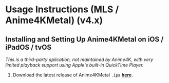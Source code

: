 # Usage Instructions (MLS / Anime4KMetal) (v4.x)

## Installing and Setting Up Anime4KMetal on iOS / iPadOS / tvOS
*This is a third-party aplication, not maintained by Anime4K, with very limited playback support using Apple's built-in QuickTime Player.*

  1. Download the latest release of Anime4KMetal `.ipa` [**here**](https://github.com/imxieyi/Anime4KMetal/releases). 
